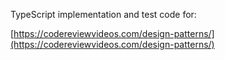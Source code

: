 TypeScript implementation and test code for:

[https://codereviewvideos.com/design-patterns/](https://codereviewvideos.com/design-patterns/)
